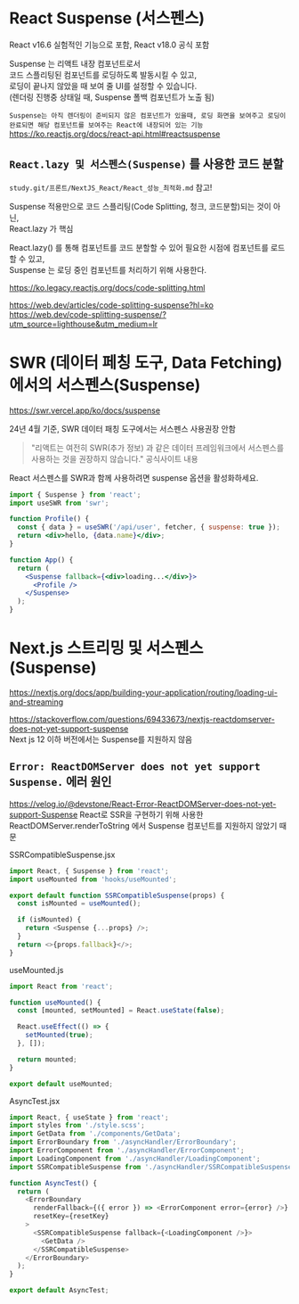 # React Suspense (서스펜스)

React v16.6 실험적인 기능으로 포함, React v18.0 공식 포함

Suspense 는 리액트 내장 컴포넌트로서  
코드 스플리팅된 컴포넌트를 로딩하도록 발동시킬 수 있고,  
로딩이 끝나지 않았을 때 보여 줄 UI를 설정할 수 있습니다.  
(렌더링 진행중 상태일 때, Suspense 폴백 컴포넌트가 노출 됨)

`Suspense는 아직 렌더링이 준비되지 않은 컴포넌트가 있을때, 로딩 화면을 보여주고 로딩이 완료되면 해당 컴포넌트를 보여주는 React에 내장되어 있는 기능`  
https://ko.reactjs.org/docs/react-api.html#reactsuspense

## `React.lazy 및 서스펜스(Suspense)` 를 사용한 코드 분할

`study.git/프론트/NextJS_React/React_성능_최적화.md` 참고!

Suspense 적용만으로 코드 스플리팅(Code Splitting, 청크, 코드분할)되는 것이 아닌,  
React.lazy 가 핵심

React.lazy() 를 통해 컴포넌트를 코드 분할할 수 있어 필요한 시점에 컴포넌트를 로드할 수 있고,  
Suspense 는 로딩 중인 컴포넌트를 처리하기 위해 사용한다.

https://ko.legacy.reactjs.org/docs/code-splitting.html

https://web.dev/articles/code-splitting-suspense?hl=ko
https://web.dev/code-splitting-suspense/?utm_source=lighthouse&utm_medium=lr

# SWR (데이터 페칭 도구, Data Fetching) 에서의 서스펜스(Suspense)

https://swr.vercel.app/ko/docs/suspense

24년 4월 기준, SWR 데이터 패칭 도구에서는 서스펜스 사용권장 안함

> "리액트는 여전히 SWR(추가 정보) 과 같은 데이터 프레임워크에서 서스펜스를 사용하는 것을 권장하지 않습니다." 공식사이트 내용

React 서스펜스를 SWR과 함께 사용하려면 suspense 옵션을 활성화하세요.

```jsx
import { Suspense } from 'react';
import useSWR from 'swr';

function Profile() {
  const { data } = useSWR('/api/user', fetcher, { suspense: true });
  return <div>hello, {data.name}</div>;
}

function App() {
  return (
    <Suspense fallback={<div>loading...</div>}>
      <Profile />
    </Suspense>
  );
}
```

# Next.js 스트리밍 및 서스펜스(Suspense)

https://nextjs.org/docs/app/building-your-application/routing/loading-ui-and-streaming

https://stackoverflow.com/questions/69433673/nextjs-reactdomserver-does-not-yet-support-suspense  
Next js 12 이하 버전에서는 Suspense를 지원하지 않음

## `Error: ReactDOMServer does not yet support Suspense.` 에러 원인

https://velog.io/@devstone/React-Error-ReactDOMServer-does-not-yet-support-Suspense
React로 SSR을 구현하기 위해 사용한 ReactDOMServer.renderToString 에서 Suspense 컴포넌트를 지원하지 않았기 때문

SSRCompatibleSuspense.jsx

```javascript
import React, { Suspense } from 'react';
import useMounted from 'hooks/useMounted';

export default function SSRCompatibleSuspense(props) {
  const isMounted = useMounted();

  if (isMounted) {
    return <Suspense {...props} />;
  }
  return <>{props.fallback}</>;
}
```

useMounted.js

```javascript
import React from 'react';

function useMounted() {
  const [mounted, setMounted] = React.useState(false);

  React.useEffect(() => {
    setMounted(true);
  }, []);

  return mounted;
}

export default useMounted;
```

AsyncTest.jsx

```javascript
import React, { useState } from 'react';
import styles from './style.scss';
import GetData from './components/GetData';
import ErrorBoundary from './asyncHandler/ErrorBoundary';
import ErrorComponent from './asyncHandler/ErrorComponent';
import LoadingComponent from './asyncHandler/LoadingComponent';
import SSRCompatibleSuspense from './asyncHandler/SSRCompatibleSuspense';

function AsyncTest() {
  return (
    <ErrorBoundary
      renderFallback={({ error }) => <ErrorComponent error={error} />}
      resetKey={resetKey}
    >
      <SSRCompatibleSuspense fallback={<LoadingComponent />}>
        <GetData />
      </SSRCompatibleSuspense>
    </ErrorBoundary>
  );
}

export default AsyncTest;
```
